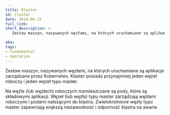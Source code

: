 ```yaml
---
title: Klaster
id: cluster
date: 2019-06-15
full_link: 
short_description: >
   Zestaw maszyn, nazywanych węzłami, na których uruchamiane są aplikacje zarządzane przez Kubernetes. Klaster posiada przynajmniej jeden węzeł roboczy (*node*) i jeden węzeł typu master (*master node*).

aka: 
tags:
- fundamental
- operation
---
```

Zestaw maszyn, nazywanych węzłami, na których uruchamiane są aplikacje zarządzane przez Kubernetes. Klaster posiada przynajmniej jeden węzeł roboczy i jeden węzeł typu master.

<!--more-->
Na węźle (lub węzłach) roboczych rozmieszczane są pody, które są składowymi aplikacji. Węzeł (lub węzły) typu master zarządzają węzłami roboczymi i podami należącymi do klastra. Zwielokrotnione węzły typu master zapewniają większą niezawodność i odporność klastra na awarie.
